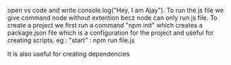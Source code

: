 open vs code and write console.log("Hey, I am Ajay").
To run the js file we give command node <file name> without extention becz node can only run js file.
To create a project we first run a command "npm init" which creates a package.json file which is a configuration for the project and useful for creating scripts.
eg : "start" : npm run file.js 

It is also useful for creating dependencies